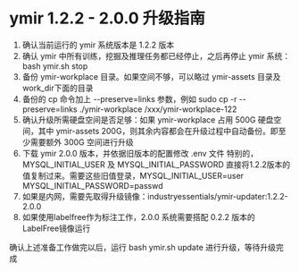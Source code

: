 # ymir 1.2.2 - 2.0.0 升级指南

1. 确认当前运行的 ymir 系统版本是 1.2.2 版本
2. 确认 ymir 中所有训练，挖掘及推理任务都已经停止，之后再停止 ymir 系统：bash ymir.sh stop
3. 备份 ymir-workplace 目录。如果空间不够，可以略过 ymir-assets 目录及 work_dir下面的目录
4. 备份的 cp 命令加上 --preserve=links 参数，例如 sudo cp -r --preserve=links ./ymir-workplace /xxx/ymir-workplace-122
5. 确认升级所需硬盘空间是否足够：如果 ymir-workplace 占用 500G 硬盘空间，其中 ymir-assets 200G，则其余内容都会在升级过程中自动备份。即至少需要额外 300G 空间进行升级
6. 下载 ymir 2.0.0 版本，并依据旧版本的配置修改 .env 文件
特别的，MYSQL_INITIAL_USER 及 MYSQL_INITIAL_PASSWORD 直接将1.2.2版本的值复制过来。需要这些旧值登录，MYSQL_INITIAL_USER=user MYSQL_INITIAL_PASSWORD=passwd
7. 如果是内网，需要先取得升级镜像：industryessentials/ymir-updater:1.2.2-2.0.0
8. 如果使用labelfree作为标注工作，2.0.0 系统需要搭配 0.2.2 版本的 LabelFree镜像运行

确认上述准备工作做完以后，运行 bash ymir.sh update 进行升级，等待升级完成
